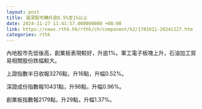 ```yaml
---
layout: post
title: 滬深股市轉升逾0.5%至1%以上
date: 2024-11-27 11:41:57.000000000 +08:00
link: https://news.rthk.hk/rthk/ch/component/k2/1781011-20241127.htm
categories: rthk
---
```


內地股市先低後高，創業板表現較好，升逾1%。軍工電子板塊上升，石油加工貿易相關股份跌幅較大。

上證指數半日收報3276點，升16點，升幅0.52%。

深證成份指數報10431點，升98點，升幅0.96%。

創業板指數報2179點，升29點，升幅1.37%。
